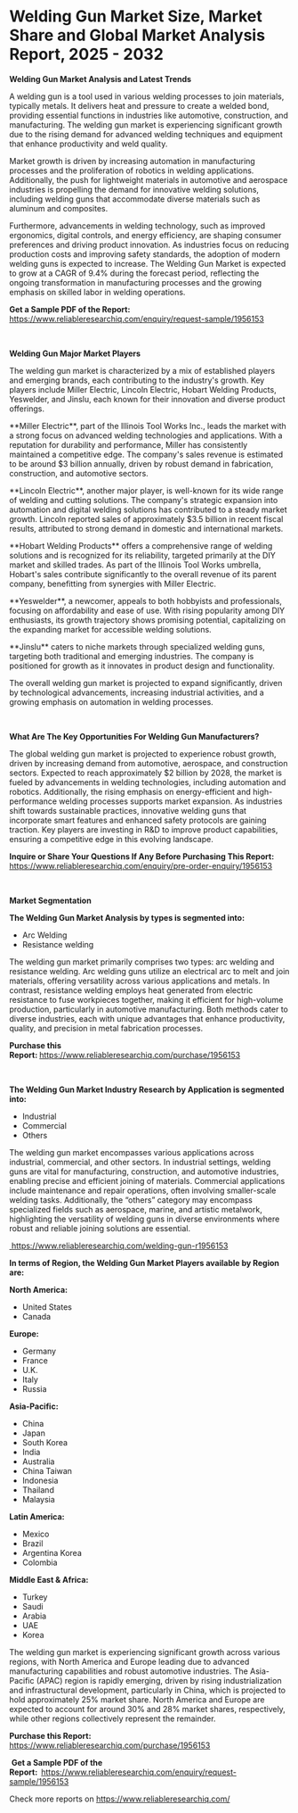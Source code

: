 <p><h1>Welding Gun Market Size, Market Share and Global Market Analysis Report, 2025 - 2032</h1></p><p><strong>Welding Gun Market Analysis and Latest Trends</strong></p>
<p><p>A welding gun is a tool used in various welding processes to join materials, typically metals. It delivers heat and pressure to create a welded bond, providing essential functions in industries like automotive, construction, and manufacturing. The welding gun market is experiencing significant growth due to the rising demand for advanced welding techniques and equipment that enhance productivity and weld quality.</p><p>Market growth is driven by increasing automation in manufacturing processes and the proliferation of robotics in welding applications. Additionally, the push for lightweight materials in automotive and aerospace industries is propelling the demand for innovative welding solutions, including welding guns that accommodate diverse materials such as aluminum and composites. </p><p>Furthermore, advancements in welding technology, such as improved ergonomics, digital controls, and energy efficiency, are shaping consumer preferences and driving product innovation. As industries focus on reducing production costs and improving safety standards, the adoption of modern welding guns is expected to increase. The Welding Gun Market is expected to grow at a CAGR of 9.4% during the forecast period, reflecting the ongoing transformation in manufacturing processes and the growing emphasis on skilled labor in welding operations.</p></p>
<p><strong>Get a Sample PDF of the Report:&nbsp;</strong> <a href="https://www.reliableresearchiq.com/enquiry/request-sample/1956153?utm_campaign=2336&utm_medium=2&utm_source=Github&utm_content=ia&utm_term=10042025&utm_id=welding-gun">https://www.reliableresearchiq.com/enquiry/request-sample/1956153</a></p>
<p>&nbsp;</p>
<p><strong>Welding Gun Major Market Players</strong></p>
<p><p>The welding gun market is characterized by a mix of established players and emerging brands, each contributing to the industry's growth. Key players include Miller Electric, Lincoln Electric, Hobart Welding Products, Yeswelder, and Jinslu, each known for their innovation and diverse product offerings.</p><p>**Miller Electric**, part of the Illinois Tool Works Inc., leads the market with a strong focus on advanced welding technologies and applications. With a reputation for durability and performance, Miller has consistently maintained a competitive edge. The company's sales revenue is estimated to be around $3 billion annually, driven by robust demand in fabrication, construction, and automotive sectors.</p><p>**Lincoln Electric**, another major player, is well-known for its wide range of welding and cutting solutions. The company's strategic expansion into automation and digital welding solutions has contributed to a steady market growth. Lincoln reported sales of approximately $3.5 billion in recent fiscal results, attributed to strong demand in domestic and international markets.</p><p>**Hobart Welding Products** offers a comprehensive range of welding solutions and is recognized for its reliability, targeted primarily at the DIY market and skilled trades. As part of the Illinois Tool Works umbrella, Hobart's sales contribute significantly to the overall revenue of its parent company, benefitting from synergies with Miller Electric.</p><p>**Yeswelder**, a newcomer, appeals to both hobbyists and professionals, focusing on affordability and ease of use. With rising popularity among DIY enthusiasts, its growth trajectory shows promising potential, capitalizing on the expanding market for accessible welding solutions.</p><p>**Jinslu** caters to niche markets through specialized welding guns, targeting both traditional and emerging industries. The company is positioned for growth as it innovates in product design and functionality.</p><p>The overall welding gun market is projected to expand significantly, driven by technological advancements, increasing industrial activities, and a growing emphasis on automation in welding processes.</p></p>
<p>&nbsp;</p>
<p><strong>What Are The Key Opportunities For Welding Gun Manufacturers?</strong></p>
<p><p>The global welding gun market is projected to experience robust growth, driven by increasing demand from automotive, aerospace, and construction sectors. Expected to reach approximately $2 billion by 2028, the market is fueled by advancements in welding technologies, including automation and robotics. Additionally, the rising emphasis on energy-efficient and high-performance welding processes supports market expansion. As industries shift towards sustainable practices, innovative welding guns that incorporate smart features and enhanced safety protocols are gaining traction. Key players are investing in R&D to improve product capabilities, ensuring a competitive edge in this evolving landscape.</p></p>
<p><strong>Inquire or Share Your Questions If Any Before Purchasing This Report:</strong> <a href="https://www.reliableresearchiq.com/enquiry/pre-order-enquiry/1956153?utm_campaign=2336&utm_medium=2&utm_source=Github&utm_content=ia&utm_term=10042025&utm_id=welding-gun">https://www.reliableresearchiq.com/enquiry/pre-order-enquiry/1956153</a></p>
<p>&nbsp;</p>
<p><strong>Market Segmentation</strong></p>
<p><strong>The Welding Gun Market Analysis by types is segmented into:</strong></p>
<p><ul><li>Arc Welding</li><li>Resistance welding</li></ul></p>
<p><p>The welding gun market primarily comprises two types: arc welding and resistance welding. Arc welding guns utilize an electrical arc to melt and join materials, offering versatility across various applications and metals. In contrast, resistance welding employs heat generated from electric resistance to fuse workpieces together, making it efficient for high-volume production, particularly in automotive manufacturing. Both methods cater to diverse industries, each with unique advantages that enhance productivity, quality, and precision in metal fabrication processes.</p></p>
<p><strong>Purchase this Report:&nbsp;</strong><a href="https://www.reliableresearchiq.com/purchase/1956153?utm_campaign=2336&utm_medium=2&utm_source=Github&utm_content=ia&utm_term=10042025&utm_id=welding-gun">https://www.reliableresearchiq.com/purchase/1956153</a></p>
<p>&nbsp;</p>
<p><strong>The Welding Gun Market Industry Research by Application is segmented into:</strong></p>
<p><ul><li>Industrial</li><li>Commercial</li><li>Others</li></ul></p>
<p><p>The welding gun market encompasses various applications across industrial, commercial, and other sectors. In industrial settings, welding guns are vital for manufacturing, construction, and automotive industries, enabling precise and efficient joining of materials. Commercial applications include maintenance and repair operations, often involving smaller-scale welding tasks. Additionally, the “others” category may encompass specialized fields such as aerospace, marine, and artistic metalwork, highlighting the versatility of welding guns in diverse environments where robust and reliable joining solutions are essential.</p></p>
<p><a href="https://www.reliableresearchiq.com/welding-gun-r1956153?utm_campaign=2336&utm_medium=2&utm_source=Github&utm_content=ia&utm_term=10042025&utm_id=welding-gun">&nbsp;https://www.reliableresearchiq.com/welding-gun-r1956153</a></p>
<p><strong>In terms of Region, the Welding Gun Market Players available by Region are:</strong></p>
<p>
    <p> <strong> North America: </strong>
        <ul>
            <li>United States</li>
            <li>Canada</li>
        </ul>
        </p> 
    <p> <strong> Europe: </strong>
        <ul>
            <li>Germany</li>
            <li>France</li>
            <li>U.K.</li>
            <li>Italy</li>
            <li>Russia</li>
        </ul>
        </p> 
    <p> <strong> Asia-Pacific: </strong>
        <ul>
            <li>China</li>
            <li>Japan</li>
            <li>South Korea</li>
            <li>India</li>
            <li>Australia</li>
            <li>China Taiwan</li>
            <li>Indonesia</li>
            <li>Thailand</li>
            <li>Malaysia</li>
        </ul>
        </p> 
    <p> <strong> Latin America: </strong>
        <ul>
            <li>Mexico</li>
            <li>Brazil</li>
            <li>Argentina Korea</li>
            <li>Colombia</li>
        </ul>
        </p> 
    <p> <strong> Middle East & Africa: </strong>
        <ul>
            <li>Turkey</li>
            <li>Saudi</li>
            <li>Arabia</li>
            <li>UAE</li>
            <li>Korea</li>
        </ul>
    </p>
    </p>
<p><p>The welding gun market is experiencing significant growth across various regions, with North America and Europe leading due to advanced manufacturing capabilities and robust automotive industries. The Asia-Pacific (APAC) region is rapidly emerging, driven by rising industrialization and infrastructural development, particularly in China, which is projected to hold approximately 25% market share. North America and Europe are expected to account for around 30% and 28% market shares, respectively, while other regions collectively represent the remainder.</p></p>
<p><strong>Purchase this Report: </strong><a href="https://www.reliableresearchiq.com/purchase/1956153?utm_campaign=2336&utm_medium=2&utm_source=Github&utm_content=ia&utm_term=10042025&utm_id=welding-gun">https://www.reliableresearchiq.com/purchase/1956153</a></p>
<p>&nbsp;<strong>Get a Sample PDF of the Report:&nbsp;&nbsp;</strong><a href="https://www.reliableresearchiq.com/enquiry/request-sample/1956153?utm_campaign=2336&utm_medium=2&utm_source=Github&utm_content=ia&utm_term=10042025&utm_id=welding-gun">https://www.reliableresearchiq.com/enquiry/request-sample/1956153</a></p>
<p><strong></strong></p>
<p>Check more reports on <a href="https://www.reliableresearchiq.com/?utm_campaign=2336&utm_medium=2&utm_source=Github&utm_content=ia&utm_term=10042025&utm_id=welding-gun">https://www.reliableresearchiq.com/</a></p>